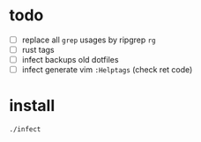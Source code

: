 # todo
 - [ ] replace all `grep` usages by ripgrep `rg`
 - [ ] rust tags
 - [ ] infect backups old dotfiles
 - [ ] infect generate vim `:Helptags` (check ret code)

# install
`./infect`  

